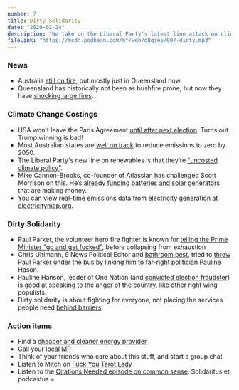 ```yaml
---
number: 7
title: Dirty Solidarity
date: "2020-02-24"
description: "We take on the Liberal Party's latest line attack on climate action as “uncosted”, then delve into dirty solidarity with Paul Parker, hero firefighter."
fileLink: "https://mcdn.podbean.com/mf/web/d8gje5/007-dirty.mp3"
---
```


### News

- Australia [still on fire](https://www.nytimes.com/2020/02/13/world/australia/new-south-wales-fires-extinguished.html), but mostly just in Queensland now.
- Queensland has historically not been as bushfire prone, but now they have [shocking large fires](https://www.theguardian.com/environment/2019/nov/13/climate-change-made-2018-queensland-bushfires-four-times-more-likely).

### Climate Change Costings

- USA won't leave the Paris Agreement [until after next election](https://foreignpolicy.com/2019/11/05/paris-climate-agreement-united-states-withdraw/). Turns out Trump winning is bad!
- Most Australian states are [well on track](https://7ampodcast.com.au/episodes/australias-secret-emissions-target) to reduce emissions to zero by 2050.
- The Liberal Party's new line on renewables is that they’re [“uncosted climate policy”](https://www.theaustralian.com.au/nation/politics/labors-zero-net-emissions-target-about-jobs-and-strengthening-economy/news-story/df945da8bd9e235af2d7c78cbc464136).
- Mike Cannon-Brooks, co-founder of Atlassian has challenged Scott Morrison on this. He’s [already funding batteries and solar generators](https://www.theguardian.com/environment/2020/feb/19/mike-and-annie-cannon-brookes-pledge-12m-to-supply-solar-systems-for-disaster-relief) that are making money.
- You can view real-time emissions data from electricity generation at [electricitymap.org](https://www.electricitymap.org).

### Dirty Solidarity

- Paul Parker, the volunteer hero fire fighter is known for [telling the Prime Minister "go and get fucked"](https://www.youtube.com/watch?v=5wpV3lHK90o), before collapsing from exhaustion
- Chris Uhlmann, 9 News Political Editor and [bathroom pest](https://www.theguardian.com/australia-news/2019/aug/29/scott-morrison-asks-for-removal-of-signs-giving-people-choice-of-bathroom-on-basis-of-gender-identity), tried to [throw Paul Parker under the bus](https://twitter.com/CUhlmann/status/1229257594973249536) by linking him to far-right politician Pauline Hason.
- Pauline Hanson, leader of One Nation (and [convicted election fraudster](https://www.theguardian.com/world/2003/aug/20/australia.thefarright)) is good at speaking to the anger of the country, like other right wing populists.
- Dirty solidarity is about fighting for everyone, not placing the services people need [behind barriers](https://www.jacobinmag.com/2020/02/australia-digital-workhouse-work-for-the-dole-unemployment).

### Action items

- Find a [cheaper and cleaner energy provider](https://www.energymadeeasy.gov.au)
- Call your [local MP](https://www.aph.gov.au/Senators_and_Members/Parliamentarian_Search_Results?expand=1&q=&mem=1&par=-1&gen=0&ps=50&st=1)
- Think of your friends who care about this stuff, and start a group chat
- Listen to Mitch on [Fuck You Tarot Lady](https://futl.podbean.com/e/mitch-alexander-knight-of-swords/)
- Listen to the [Citations Needed episode on common sense](https://soundcloud.com/citationsneeded/episode-101-the-false-universality-of-common-sense). Solidaritus et podcastus ✊
